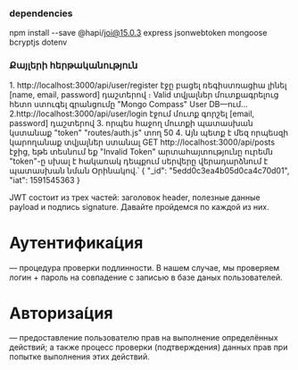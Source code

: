 ### dependencies
npm install --save @hapi/joi@15.0.3
express
jsonwebtoken
mongoose
bcryptjs
dotenv

### Քայլերի հերթականություն
1․ http://localhost:3000/api/user/register էջը բացել ռեգիստռացիա լինել [name, email, password] դաշտերով ։ Valid տվյալներ մուտքագրելուց հետո ստուգել գրանցումը "Mongo Compass" User DB—ում․․․
2.http://localhost:3000/api/user/login էջում մուտք գորշել [email, password] դաշտերով
3. որպես հաջող մուտքի պատասխան կստանաք "token" "routes/auth.js" տող 50
4․ Այն  պետք է մեզ որպեսզի կարողանաք տվյալներ ստանալ 
GET http://localhost:3000/api/posts էջից, եթե տեսնում եք "Invalid Token" արտահայտությունը ուրեմն "token"-ը սխալ է հակառակ դեպքում սերվերը վերադարձնում է պատասխան նման Օրինակով․՝
{
    "_id": "5edd0c3ea4b05d0ca4c70d01",
    "iat": 1591545363
}



JWT состоит из трех частей: заголовок header, полезные данные payload и подпись signature. Давайте пройдемся по каждой из них.


# Аутентифика́ция
 — процедура проверки подлинности. В нашем случае, мы проверяем логин + пароль на совпадение с записью в базе даных пользователей.

# Авториза́ция 
 — предоставление пользователю прав на выполнение определённых действий; а также процесс проверки (подтверждения) данных прав при попытке выполнения этих действий.


 